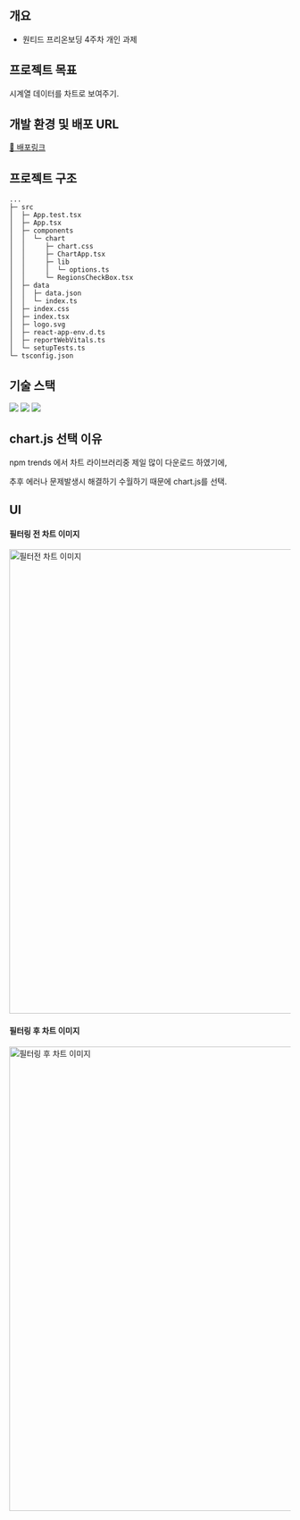 
## 개요

- 원티드 프리온보딩 4주차 개인 과제

## 프로젝트 목표

시계열 데이터를 차트로 보여주기.

## 개발 환경 및 배포 URL

[🔗 배포링크]()

## 프로젝트 구조

```
...
├─ src
│  ├─ App.test.tsx
│  ├─ App.tsx
│  ├─ components
│  │  └─ chart
│  │     ├─ chart.css
│  │     ├─ ChartApp.tsx
│  │     ├─ lib
│  │     │  └─ options.ts
│  │     └─ RegionsCheckBox.tsx
│  ├─ data
│  │  ├─ data.json
│  │  └─ index.ts
│  ├─ index.css
│  ├─ index.tsx
│  ├─ logo.svg
│  ├─ react-app-env.d.ts
│  ├─ reportWebVitals.ts
│  └─ setupTests.ts
└─ tsconfig.json

```

## 기술 스택

<img src="https://img.shields.io/badge/TypeScript-3178C6?style=flat-square&logo=typescript&logoColor=black"/> 
<img src="https://img.shields.io/badge/React-61DAFB?style=flat-square&logo=React&logoColor=black"/>
<img src="https://img.shields.io/badge/Chart.js-white?style=flat-square&logo=chart.js&logoColor=FF6384">

## chart.js 선택 이유

npm trends 에서 차트 라이브러리중 제일 많이 다운로드 하였기에, 

추후 에러나 문제발생시 해결하기 수월하기 때문에 chart.js를 선택.

## UI

#### 필터링 전 차트 이미지

<img width="831" alt="필터전 차트 이미지 " src="https://github.com/devshinn/mock-task_chart/assets/73675549/53451586-4bec-4b43-8287-fad87318616b">

#### 필터링 후 차트 이미지

<img width="831" alt="필터링 후 차트 이미지" src="https://github.com/devshinn/mock-task_chart/assets/73675549/2d6a7ffb-6a43-437d-9e40-a19f7abae798">
